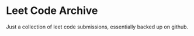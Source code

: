 
# Leet Code Archive

Just a collection of leet code submissions, essentially backed up on github.


